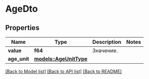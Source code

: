 # AgeDto

## Properties

Name | Type | Description | Notes
------------ | ------------- | ------------- | -------------
**value** | **f64** | Значение.  | 
**age_unit** | [**models::AgeUnitType**](AgeUnitType.md) |  | 

[[Back to Model list]](../README.md#documentation-for-models) [[Back to API list]](../README.md#documentation-for-api-endpoints) [[Back to README]](../README.md)


